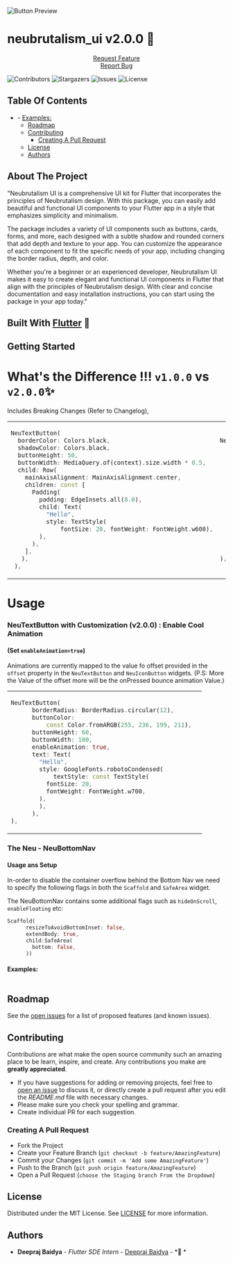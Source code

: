 <img src="https://user-images.githubusercontent.com/63138398/225706659-4fa396f3-fc8a-4cdc-bbd4-3600b323db97.svg" alt="Button Preview" > 

  <h1 align="left">neubrutalism_ui v2.0.0 🥳</h1>
<p align="center">
<a href="https://github.com/deepraj02/neubrutalism_ui/issues">Request Feature</a>
<br>
<a href="https://github.com/deepraj02/neubrutalism_ui/issues">Report Bug</a>
</p>

![Contributors](https://img.shields.io/github/contributors/deepraj02/neubrutalism_ui?color=dark-green) ![Stargazers](https://img.shields.io/github/stars/deepraj02/neubrutalism_ui?style=social) ![Issues](https://img.shields.io/github/issues/deepraj02/neubrutalism_ui) ![License](https://img.shields.io/github/license/deepraj02/neubrutalism_ui) 

## Table Of Contents

- [](#)
      - [Examples:](#examples)
  - [Roadmap](#roadmap)
  - [Contributing](#contributing)
    - [Creating A Pull Request](#creating-a-pull-request)
  - [License](#license)
  - [Authors](#authors)

## About The Project

"Neubrutalism UI is a comprehensive UI kit for Flutter that incorporates the principles of Neubrutalism design. With this package, you can easily add beautiful and functional UI components to your Flutter app in a style that emphasizes simplicity and minimalism.

The package includes a variety of UI components such as buttons, cards, forms, and more, each designed with a subtle shadow and rounded corners that add depth and texture to your app. You can customize the appearance of each component to fit the specific needs of your app, including changing the border radius, depth, and color.

Whether you're a beginner or an experienced developer, Neubrutalism UI makes it easy to create elegant and functional UI components in Flutter that align with the principles of Neubrutalism design. With clear and concise documentation and easy installation instructions, you can start using the package in your app today."

## Built With [Flutter](https://flutter.dev/) 💙

## Getting Started
<!-- Whats the differnect v1.0.0 vs 2.0.0 -->

<!-- TODO: Replace v 0.2.0 with this.
v2.0.0 
NeuTextButton(
                  text: const Text(
                    "Hello ",
                    style: TextStyle(
                      fontSize: 40,
                    ),
                  ),

1 . Replaced Widget `child` with `text` (Text) {Breaking Change}.

1. Fixed the Initial UI of the Widget. (Predefined some properties which  are customizeable).

 -->
# What's the Difference !!! `v1.0.0` vs `v2.0.0`✨

Includes Breaking Changes (Refer to Changelog),

<table>
<tr>
<td>

```dart
NeuTextButton(
  borderColor: Colors.black,
  shadowColor: Colors.black,
  buttonHeight: 50,
  buttonWidth: MediaQuery.of(context).size.width * 0.5,
  child: Row(
    mainAxisAlignment: MainAxisAlignment.center,
    children: const [
      Padding(
        padding: EdgeInsets.all(8.0),
        child: Text(
          "Hello",
          style: TextStyle(
              fontSize: 20, fontWeight: FontWeight.w600),
        ),
      ),
    ],
   ),
 ),
```
</td>
<td>

<!-- V 1.0.0 -->
```dart
NeuTextButton(
      borderRadius: BorderRadius.circular(12),
      buttonColor:
          const Color.fromARGB(255, 236, 199, 211),
      buttonHeight: 60,
      buttonWidth: 100,
      enableAnimation: true,
      text: Text(
        "Hello",
        style: GoogleFonts.robotoCondensed(
            textStyle: const TextStyle(
          fontSize: 20,
          fontWeight: FontWeight.w700,
        ),
        ),
      ),
),
```
</td>
</tr>
</table>

# Usage

### NeuTextButton with Customization (v2.0.0) : Enable Cool Animation
#### (Set `enableAnimation=true`)
Animations are currently mapped to the value fo offset provided in the `offset` property in the `NeuTextButton` and `NeuIconButton` widgets. 
(P.S: More the Value of the offset more will be the onPressed bounce animation Value.)
<table>
<tr>
<td>


```dart
NeuTextButton(
      borderRadius: BorderRadius.circular(12),
      buttonColor:
          const Color.fromARGB(255, 236, 199, 211),
      buttonHeight: 60,
      buttonWidth: 100,
      enableAnimation: true,
      text: Text(
        "Hello",
        style: GoogleFonts.robotoCondensed(
            textStyle: const TextStyle(
          fontSize: 20,
          fontWeight: FontWeight.w700,
        ),
        ),
      ),
),
```
</td>
<td>
<img  src="https://user-images.githubusercontent.com/63138398/265234887-341632d2-5b7c-4e09-b226-7982e4de86c6.gif"  alt="">
</td>
</tr>
</table>


### The Neu - NeuBottomNav 

#### Usage ans Setup

In-order to disable the container overflow behind the Bottom Nav we need to specify the following flags in both the `Scaffold` and `SafeArea` widget.

The NeuBottomNav contains some additional flags such as `hideOnScroll`, `enableFloating` etc:
```dart
Scaffold(
      resizeToAvoidBottomInset: false,
      extendBody: true,
      child:SafeArea(
        bottom: false,
      ))
```

#### Examples:

<img  src="https://user-images.githubusercontent.com/63138398/265235364-a0afb9b4-1bb7-437b-8cd1-795483e0d781.png"  alt="">

## Roadmap

See the [open issues](https://github.com/deepraj02/neubrutalism_ui/issues) for a list of proposed features (and known issues).

## Contributing

Contributions are what make the open source community such an amazing place to be learn, inspire, and create. Any contributions you make are **greatly appreciated**.
* If you have suggestions for adding or removing projects, feel free to [open an issue](https://github.com/deepraj02/neubrutalism_ui/issues/new) to discuss it, or directly create a pull request after you edit the *README.md* file with necessary changes.
* Please make sure you check your spelling and grammar.
* Create individual PR for each suggestion.


### Creating A Pull Request

- Fork the Project
- Create your Feature Branch (`git checkout -b feature/AmazingFeature`)
- Commit your Changes (`git commit -m 'Add some AmazingFeature'`)
- Push to the Branch (`git push origin feature/AmazingFeature`)
- Open a Pull Request (`choose the Staging branch From the Dropdown`)

## License

Distributed under the MIT License. See [LICENSE](https://github.com/deepraj02/neubrutalism_ui/blob/master/LICENSE.md) for more information.

## Authors
<!-- TODO: Add name -->
* **Deepraj Baidya** - *Flutter SDE Intern* - [Deepraj Baidya](https://github.com/deepraj02) - *🤔 *


<!-- 

  1. GIF Mobile Screen with all widgets
 2.  Indepth properties analysis
 3.  `NeuBottomNav` Introduction.(Application Video and Tutorial)
 4.  Example code refactor for README (NeuCntainer, NeuBottomNav & NeuTextButton)
 5.  Whats the Difference v1.0.0 vs 2.0.0 (NeuTextButton) {Contains Braking Changes}
 6.  Edit Authors Part.
 7.  
 -->
